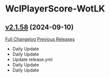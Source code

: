 # WclPlayerScore-WotLK

## [v2.1.58](https://github.com/icaca/WclPlayerScore-WotLK/tree/v2.1.58) (2024-09-10)
[Full Changelog](https://github.com/icaca/WclPlayerScore-WotLK/commits/v2.1.58) [Previous Releases](https://github.com/icaca/WclPlayerScore-WotLK/releases)

- Daily Update  
- Daily Update  
- Update release.yml  
- Daily Update  
- Daily Update  
